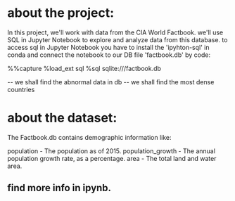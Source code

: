 # about the project:
In this project, we'll work with data from the CIA World Factbook. we'll use SQL in Jupyter Notebook to explore and analyze data from this database. to access sql in Jupyter Notebook you have to install the 'ipyhton-sql' in conda and connect the notebook to our DB file 'factbook.db' by code:
<tr>
<td>
%%capture
</td>
<td>%load_ext sql
</td>
<td>%sql sqlite:///factbook.db
</td>
</tr>

-- we shall find the abnormal data in db
-- we shall find the most dense countries

# about the dataset:
The Factbook.db contains demographic information like:

population - The population as of 2015.
population_growth - The annual population growth rate, as a percentage.
area - The total land and water area.

## find more info in ipynb.